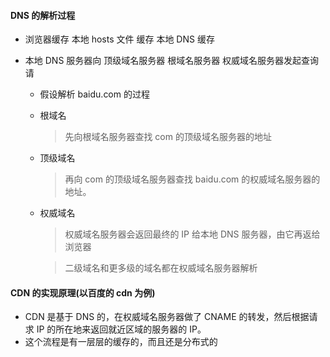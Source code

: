 #### DNS 的解析过程

- 浏览器缓存 本地 hosts 文件 缓存 本地 DNS 缓存
- 本地 DNS 服务器向 顶级域名服务器 根域名服务器 权威域名服务器发起查询请

  - 假设解析 baidu.com 的过程
  - 根域名
    > 先向根域名服务器查找 com 的顶级域名服务器的地址
  - 顶级域名
    > 再向 com 的顶级域名服务器查找 baidu.com 的权威域名服务器的地址。
  - 权威域名

    > 权威域名服务器会返回最终的 IP 给本地 DNS 服务器，由它再返给浏览器

    > 二级域名和更多级的域名都在权威域名服务器解析

#### CDN 的实现原理(以百度的 cdn 为例)

- CDN 是基于 DNS 的，在权威域名服务器做了 CNAME 的转发，然后根据请求 IP 的所在地来返回就近区域的服务器的 IP。
- 这个流程是有一层层的缓存的，而且还是分布式的
